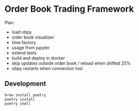 # Order Book Trading Framework

Plan:
- load obpy
- order book visualizer
- time factory
- usage from jupyter
- extend tests
- build and deploy in docker
- skip updates outside order book / reload when shifted 25%
- obpy restarts when connection lost

## Development

```console
brew install poetry
poetry install
poetry shell
```
